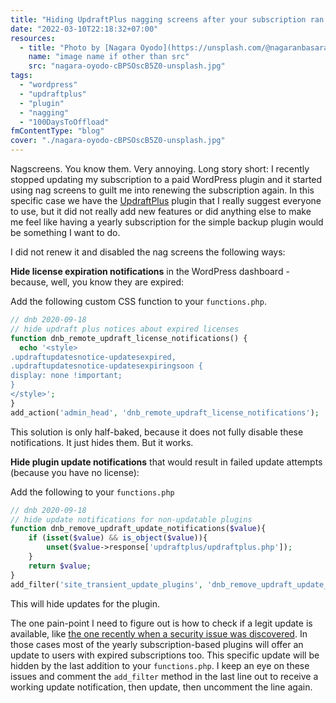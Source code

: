 ```yaml
---
title: "Hiding UpdraftPlus nagging screens after your subscription ran out"
date: "2022-03-10T22:18:32+07:00"
resources:
  - title: "Photo by [Nagara Oyodo](https://unsplash.com/@nagaranbasaran) via [Unsplash](https://unsplash.com/)"
    name: "image name if other than src"
    src: "nagara-oyodo-cBPSOscB5Z0-unsplash.jpg"
tags:
  - "wordpress"
  - "updraftplus"
  - "plugin"
  - "nagging"
  - "100DaysToOffload"
fmContentType: "blog"
cover: "./nagara-oyodo-cBPSOscB5Z0-unsplash.jpg"
---
```


Nagscreens. You know them. Very annoying. Long story short: I recently stopped updating my subscription to a paid WordPress plugin and it started using nag screens to guilt me into renewing the subscription again. In this specific case we have the [UpdraftPlus](https://updraftplus.com/) plugin that I really suggest everyone to use, but it did not really add new features or did anything else to make me feel like having a yearly subscription for the simple backup plugin would be something I want to do.

I did not renew it and disabled the nag screens the following ways:

**Hide license expiration notifications** in the WordPress dashboard - because, well, you know they are expired:

Add the following custom CSS function to your `functions.php`.

```php {lineAnchors=code1}
// dnb 2020-09-18
// hide updraft plus notices about expired licenses
function dnb_remote_updraft_license_notifications() {
  echo '<style>
.updraftupdatesnotice-updatesexpired,
.updraftupdatesnotice-updatesexpiringsoon {
display: none !important;
}
</style>';
}
add_action('admin_head', 'dnb_remote_updraft_license_notifications');
```

This solution is only half-baked, because it does not fully disable these notifications. It just hides them. But it works.

**Hide plugin update notifications** that would result in failed update attempts (because you have no license):

Add the following to your `functions.php`

```php {lineAnchors=code2}
// dnb 2020-09-18
// hide update notifications for non-updatable plugins
function dnb_remove_updraft_update_notifications($value){
    if (isset($value) && is_object($value)){
        unset($value->response['updraftplus/updraftplus.php']);
    }
    return $value;
}
add_filter('site_transient_update_plugins', 'dnb_remove_updraft_update_notifications');
```

This will hide updates for the plugin.

The one pain-point I need to figure out is how to check if a legit update is available, like [the one recently when a security issue was discovered](https://updraftplus.com/updraftplus-security-release-1-22-3-2-22-3/). In those cases most of the yearly subscription-based plugins will offer an update to users with expired subscriptions too. This specific update will be hidden by the last addition to your `functions.php`. I keep an eye on these issues and comment the `add_filter` method in the last line out to receive a working update notification, then update, then uncomment the line again.
